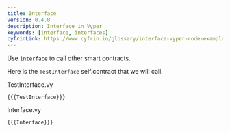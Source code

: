 ```yaml
---
title: Interface
version: 0.4.0
description: Interface in Vyper
keywords: [interface, interfaces]
cyfrinLink: https://www.cyfrin.io/glossary/interface-vyper-code-example
---
```


Use `interface` to call other smart contracts.

Here is the `TestInterface` self.contract that we will call.

TestInterface.vy

```vyper
{{{TestInterface}}}
```

Interface.vy

```vyper
{{{Interface}}}
```
